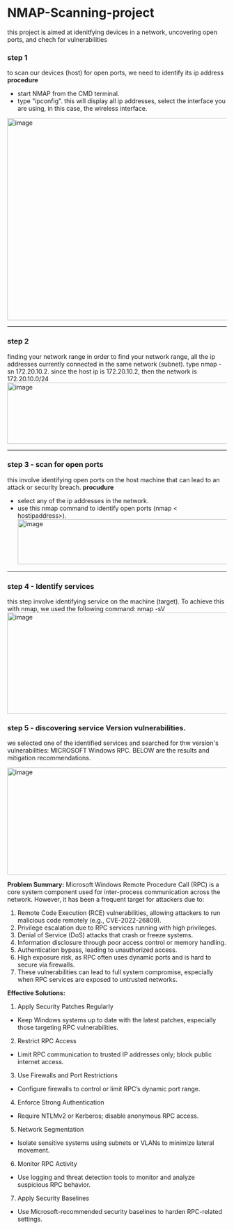 # NMAP-Scanning-project
this project is aimed at idenitfying devices in a network, uncovering open ports, and chech for vulnerabilities

### step 1
to scan our devices (host) for open ports, we need to identify its ip address
**procedure**
* start NMAP from the CMD terminal.
* type "ipconfig". this will display all ip addresses, select the interface you are using, in this case, the wireless interface.
  
<img width="614" height="464" alt="image" src="https://github.com/user-attachments/assets/1621190e-790b-4c37-b815-05c1aa59c106" />
 
---
### step 2
finding your network range
in order to find your network range, all the ip addresses currently connected in the same network (subnet). type nmap -sn 172.20.10.2. since the host ip is 172.20.10.2, then the network is 172.20.10.0/24 
<img width="629" height="141" alt="image" src="https://github.com/user-attachments/assets/1bbff57d-c180-480d-9b6a-751ed46fd46a" />

---
### step 3 - scan for open ports
this involve identifying open ports on the host machine that can lead to an attack or security breach.
**procudure**
* select any of the ip addresses in the network.
* use this nmap command to identify open ports (nmap < hostipaddress>).
  <img width="525" height="103" alt="image" src="https://github.com/user-attachments/assets/47286968-cdf0-49f8-a672-686d1aff3c3a" />

---

### step 4 - Identify services
this step involve identifying service on the machine (target).
To achieve this with nmap, we used the following command: nmap -sV <Targetipadress> 
<img width="786" height="232" alt="image" src="https://github.com/user-attachments/assets/afc788ea-ad41-4684-a4e3-919a5d3ff050" />

### step 5 - discovering service Version vulnerabilities.
we selected one of the identified services and searched for thw version's vulnerabilities: MICROSOFT Windows RPC.
BELOW are the results and mitigation recommendations.

<img width="811" height="246" alt="image" src="https://github.com/user-attachments/assets/d9122780-fbec-478a-a6f7-1086401ed716" />

**Problem Summary:**
Microsoft Windows Remote Procedure Call (RPC) is a core system component used for inter-process communication across the network. However, it has been a frequent target for attackers due to:

1. Remote Code Execution (RCE) vulnerabilities, allowing attackers to run malicious code remotely (e.g., CVE-2022-26809).
2. Privilege escalation due to RPC services running with high privileges.
3. Denial of Service (DoS) attacks that crash or freeze systems.
4. Information disclosure through poor access control or memory handling.
5. Authentication bypass, leading to unauthorized access.
6. High exposure risk, as RPC often uses dynamic ports and is hard to secure via firewalls.
7. These vulnerabilities can lead to full system compromise, especially when RPC services are exposed to untrusted networks.

**Effective Solutions:**
1. Apply Security Patches Regularly
- Keep Windows systems up to date with the latest patches, especially those targeting RPC vulnerabilities.
2. Restrict RPC Access
- Limit RPC communication to trusted IP addresses only; block public internet access.
3. Use Firewalls and Port Restrictions
- Configure firewalls to control or limit RPC’s dynamic port range.
4. Enforce Strong Authentication
- Require NTLMv2 or Kerberos; disable anonymous RPC access.
5. Network Segmentation
- Isolate sensitive systems using subnets or VLANs to minimize lateral movement.
6. Monitor RPC Activity
- Use logging and threat detection tools to monitor and analyze suspicious RPC behavior.
7. Apply Security Baselines
- Use Microsoft-recommended security baselines to harden RPC-related settings.
